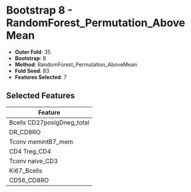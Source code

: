 # Bootstrap 8 - RandomForest_Permutation_AboveMean

- **Outer Fold**: 35
- **Bootstrap**: 8
- **Method**: RandomForest_Permutation_AboveMean
- **Fold Seed**: 83
- **Features Selected**: 7

## Selected Features

| Feature |
|---------|
| Bcells CD27posIgDneg_total |
| DR_CD8RO |
| Tconv memintB7_mem |
| CD4 Treg_CD4 |
| Tconv naive_CD3 |
| Ki67_Bcells |
| CD56_CD8RO |
